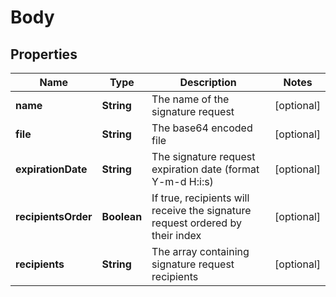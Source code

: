 # Body

## Properties
Name | Type | Description | Notes
------------ | ------------- | ------------- | -------------
**name** | **String** | The name of the signature request |  [optional]
**file** | **String** | The base64 encoded file |  [optional]
**expirationDate** | **String** | The signature request expiration date (format Y-m-d H:i:s) |  [optional]
**recipientsOrder** | **Boolean** | If true, recipients will receive the signature request ordered by their index |  [optional]
**recipients** | **String** | The array containing signature request recipients |  [optional]
